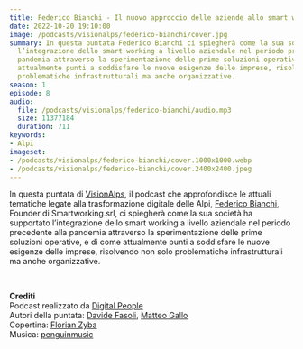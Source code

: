 ```yaml
---
title: Federico Bianchi - Il nuovo approccio delle aziende allo smart working @Sondrio
date: 2022-10-20 19:10:00
image: /podcasts/visionalps/federico-bianchi/cover.jpg
summary: In questa puntata Federico Bianchi ci spiegherà come la sua società ha supportato
  l’integrazione dello smart working a livello aziendale nel periodo precedente alla
  pandemia attraverso la sperimentazione delle prime soluzioni operative, e di come
  attualmente punti a soddisfare le nuove esigenze delle imprese, risolvendo non solo
  problematiche infrastrutturali ma anche organizzative.
season: 1
episode: 8
audio:
  file: /podcasts/visionalps/federico-bianchi/audio.mp3
  size: 11377184
  duration: 711
keywords:
- Alpi
imageset:
- /podcasts/visionalps/federico-bianchi/cover.1000x1000.webp
- /podcasts/visionalps/federico-bianchi/cover.2400x2400.jpeg
---
```


In questa puntata di [VisionAlps](https://www.visionalps.com/), il podcast che approfondisce le attuali tematiche legate alla trasformazione digitale delle Alpi, [Federico Bianchi](https://www.linkedin.com/in/federicobianchi-smartworking/), Founder di Smartworking.srl, ci spiegherà come la sua società ha supportato l’integrazione dello smart working a livello aziendale nel periodo precedente alla pandemia attraverso la sperimentazione delle prime soluzioni operative, e di come attualmente punti a soddisfare le nuove esigenze delle imprese, risolvendo non solo problematiche infrastrutturali ma anche organizzative.

<br>

**Crediti**<br>
Podcast realizzato da [Digital People](https://w3id.org/digitalpeople)<br>
Autori della puntata: [Davide Fasoli](https://www.linkedin.com/in/davide-fasoli-2b3246179/), [Matteo Gallo](https://www.linkedin.com/in/matteo-gallo-4a5ab31a8/)<br>
Copertina: [Florian Zyba](https://www.linkedin.com/in/florian-zyba/)<br>
Musica: [penguinmusic](https://pixabay.com/users/penguinmusic-24940186/)